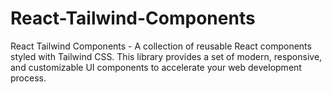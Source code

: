 # React-Tailwind-Components
React Tailwind Components - A collection of reusable React components styled with Tailwind CSS. This library provides a set of modern, responsive, and customizable UI components to accelerate your web development process.

